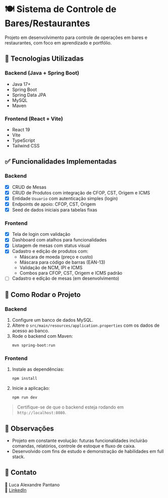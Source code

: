 # 🍽️ Sistema de Controle de Bares/Restaurantes

Projeto em desenvolvimento para controle de operações em bares e restaurantes, com foco em aprendizado e portfólio.

## 🔧 Tecnologias Utilizadas

### Backend (Java + Spring Boot)
- Java 17+
- Spring Boot
- Spring Data JPA
- MySQL
- Maven

### Frontend (React + Vite)
- React 19
- Vite
- TypeScript
- Tailwind CSS

## ✅ Funcionalidades Implementadas

### Backend
- [x] CRUD de Mesas
- [x] CRUD de Produtos com integração de CFOP, CST, Origem e ICMS
- [x] Entidade `Usuario` com autenticação simples (login)
- [x] Endpoints de apoio: CFOP, CST, Origem
- [x] Seed de dados iniciais para tabelas fixas

### Frontend
- [x] Tela de login com validação
- [x] Dashboard com atalhos para funcionalidades
- [x] Listagem de mesas com status visual
- [x] Cadastro e edição de produtos com:
  - Máscara de moeda (preço e custo)
  - Máscara para código de barras (EAN-13)
  - Validação de NCM, IPI e ICMS
  - Combos para CFOP, CST, Origem e ICMS padrão
- [ ] Cadastro e edição de mesas (em desenvolvimento)

## 🚀 Como Rodar o Projeto

### Backend
1. Configure um banco de dados MySQL.
2. Altere o `src/main/resources/application.properties` com os dados de acesso ao banco.
3. Rode o backend com Maven:
   ```bash
   mvn spring-boot:run
   ```

### Frontend
1. Instale as dependências:
   ```bash
   npm install
   ```
2. Inicie a aplicação:
   ```bash
   npm run dev
   ```

> Certifique-se de que o backend esteja rodando em `http://localhost:8080`.

## 📌 Observações
- Projeto em constante evolução: futuras funcionalidades incluirão comandas, relatórios, controle de estoque e fluxo de caixa.
- Desenvolvido com fins de estudo e demonstração de habilidades em full stack.

## 📎 Contato
👤 Luca Alexandre Pantano  
🔗 [LinkedIn](https://www.linkedin.com/in/lucapantano1)